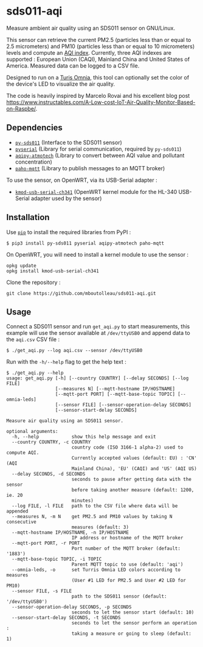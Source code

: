 # sds011-aqi

Measure ambient air quality using an SDS011 sensor on GNU/Linux. 

This sensor can retrieve the current PM2.5 (particles less than or equal to 2.5 micrometers) and PM10 (particles less than or equal to 10 micrometers) levels and compute an [AQI index](https://en.wikipedia.org/wiki/Air_quality_index). Currently, three AQI indexes are supported : European Union (CAQI), Mainland China and United States of America. Measured data can be logged to a CSV file.

Designed to run on a [Turis Omnia](https://www.turris.com/en/omnia/overview/), this tool can optionally set the color of the device's LED to visualize the air quality.

The code is heavily inspired by Marcelo Rovai and his excellent blog post https://www.instructables.com/A-Low-cost-IoT-Air-Quality-Monitor-Based-on-Raspbe/.

## Dependencies

- [`py-sds011`](https://pypi.org/project/py-sds011/) (Interface to the SDS011 sensor)
- [`pyserial`](https://pypi.org/project/pyserial/) (Library for serial communication, required by `py-sds011`)
- [`aqipy-atmotech`](https://pypi.org/project/aqipy-atmotech/) (Library to convert between AQI value and pollutant concentration)
- [`paho-mqtt`](https://pypi.org/project/paho-mqtt/) (Library to publish messages to an MQTT broker)

To use the sensor, on OpenWRT, via its USB-Serial adapter :

- [`kmod-usb-serial-ch341`](https://openwrt.org/packages/pkgdata/kmod-usb-serial-ch341) (OpenWRT kernel module for the HL-340 USB-Serial adapter used by the sensor)

## Installation

Use [`pip`](https://packaging.python.org/tutorials/installing-packages/) to install the required libraries from PyPI :

```
$ pip3 install py-sds011 pyserial aqipy-atmotech paho-mqtt
```

On OpenWRT, you will need to install a kernel module to use the sensor :

```
opkg update
opkg install kmod-usb-serial-ch341
```

Clone the repository :

```
git clone https://github.com/mboutolleau/sds011-aqi.git
```

## Usage

Connect a SDS011 sensor and run `get_aqi.py` to start measurements, this example will use the sensor available at `/dev/ttyUSB0` and append data to the `aqi.csv` CSV file :

```
$ ./get_aqi.py --log aqi.csv --sensor /dev/ttyUSB0
```

Run with the `-h/--help` flag to get the help text :

```
$ ./get_aqi.py --help
usage: get_aqi.py [-h] [--country COUNTRY] [--delay SECONDS] [--log FILE]
                  [--measures N] [--mqtt-hostname IP/HOSTNAME]
                  [--mqtt-port PORT] [--mqtt-base-topic TOPIC] [--omnia-leds]
                  [--sensor FILE] [--sensor-operation-delay SECONDS]
                  [--sensor-start-delay SECONDS]

Measure air quality using an SDS011 sensor.

optional arguments:
  -h, --help            show this help message and exit
  --country COUNTRY, -c COUNTRY
                        country code (ISO 3166-1 alpha-2) used to compute AQI.
                        Currently accepted values (default: EU) : 'CN' (AQI
                        Mainland China), 'EU' (CAQI) and 'US' (AQI US)
  --delay SECONDS, -d SECONDS
                        seconds to pause after getting data with the sensor
                        before taking another measure (default: 1200, ie. 20
                        minutes)
  --log FILE, -l FILE   path to the CSV file where data will be appended
  --measures N, -m N    get PM2.5 and PM10 values by taking N consecutive
                        measures (default: 3)
  --mqtt-hostname IP/HOSTNAME, -n IP/HOSTNAME
                        IP address or hostname of the MQTT broker
  --mqtt-port PORT, -r PORT
                        Port number of the MQTT broker (default: '1883')
  --mqtt-base-topic TOPIC, -i TOPIC
                        Parent MQTT topic to use (default: 'aqi')
  --omnia-leds, -o      set Turris Omnia LED colors according to measures
                        (User #1 LED for PM2.5 and User #2 LED for PM10)
  --sensor FILE, -s FILE
                        path to the SDS011 sensor (default: '/dev/ttyUSB0')
  --sensor-operation-delay SECONDS, -p SECONDS
                        seconds to let the sensor start (default: 10)
  --sensor-start-delay SECONDS, -t SECONDS
                        seconds to let the sensor perform an operation :
                        taking a measure or going to sleep (default: 1)
```
